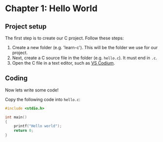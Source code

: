 # Chapter 1: Hello World

## Project setup

The first step is to create our C project. Follow these steps:

1. Create a new folder (e.g. 'learn-c'). This will be the folder we use for our project.
2. Next, create a C source file in the folder (e.g. `hello.c`). It must end in `.c`.
3. Open the C file in a text editor, such as [VS Codium](https://vscodium.com/).

## Coding

Now lets write some code!

Copy the following code into `hello.c`:

``` c
#include <stdio.h>

int main()
{
	printf("Hello world");
	return 0;
}
```
